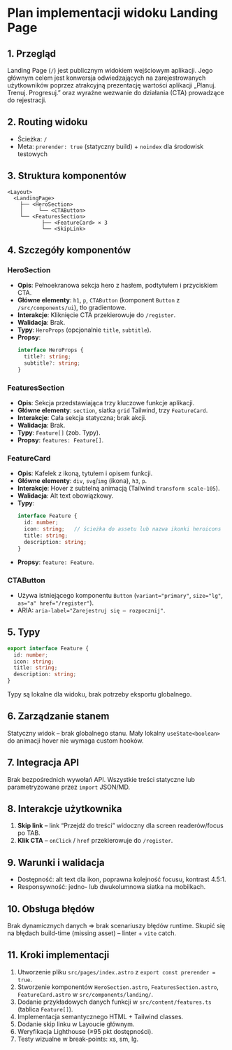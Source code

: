 # Plan implementacji widoku Landing Page

## 1. Przegląd
Landing Page (`/`) jest publicznym widokiem wejściowym aplikacji. Jego głównym celem jest konwersja odwiedzających na zarejestrowanych użytkowników poprzez atrakcyjną prezentację wartości aplikacji „Planuj. Trenuj. Progresuj.” oraz wyraźne wezwanie do działania (CTA) prowadzące do rejestracji.

## 2. Routing widoku
- Ścieżka: `/`
- Meta: `prerender: true` (statyczny build) + `noindex` dla środowisk testowych

## 3. Struktura komponentów
```
<Layout>
  <LandingPage>
    ├── <HeroSection>
    │     └── <CTAButton>
    └── <FeaturesSection>
           ├── <FeatureCard> × 3
           └── <SkipLink>
```

## 4. Szczegóły komponentów
### HeroSection
- **Opis**: Pełnoekranowa sekcja hero z hasłem, podtytułem i przyciskiem CTA.
- **Główne elementy**: `h1`, `p`, `CTAButton` (komponent `Button` z `/src/components/ui`), tło gradientowe.
- **Interakcje**: Kliknięcie CTA przekierowuje do `/register`.
- **Walidacja**: Brak.
- **Typy**: `HeroProps` (opcjonalnie `title`, `subtitle`).
- **Propsy**:
  ```typescript
  interface HeroProps {
    title?: string;
    subtitle?: string;
  }
  ```

### FeaturesSection
- **Opis**: Sekcja przedstawiająca trzy kluczowe funkcje aplikacji.
- **Główne elementy**: `section`, siatka `grid` Tailwind, trzy `FeatureCard`.
- **Interakcje**: Cała sekcja statyczna; brak akcji.
- **Walidacja**: Brak.
- **Typy**: `Feature[]` (zob. Typy).
- **Propsy**: `features: Feature[]`.

### FeatureCard
- **Opis**: Kafelek z ikoną, tytułem i opisem funkcji.
- **Główne elementy**: `div`, `svg`/`img` (ikona), `h3`, `p`.
- **Interakcje**: Hover z subtelną animacją (Tailwind `transform scale-105`).
- **Walidacja**: Alt text obowiązkowy.
- **Typy**:
  ```typescript
  interface Feature {
    id: number;
    icon: string;   // ścieżka do assetu lub nazwa ikonki heroicons
    title: string;
    description: string;
  }
  ```
- **Propsy**: `feature: Feature`.

### CTAButton
- Używa istniejącego komponentu `Button` (`variant="primary"`, `size="lg"`, `as="a" href="/register"`).
- ARIA: `aria-label="Zarejestruj się – rozpocznij"`.

## 5. Typy
```typescript
export interface Feature {
  id: number;
  icon: string;
  title: string;
  description: string;
}
```
Typy są lokalne dla widoku, brak potrzeby eksportu globalnego.

## 6. Zarządzanie stanem
Statyczny widok – brak globalnego stanu. Mały lokalny `useState<boolean>` do animacji hover nie wymaga custom hooków.

## 7. Integracja API
Brak bezpośrednich wywołań API. Wszystkie treści statyczne lub parametryzowane przez `import` JSON/MD.

## 8. Interakcje użytkownika
1. **Skip link** – link “Przejdź do treści” widoczny dla screen readerów/focus po TAB.
2. **Klik CTA** – `onClick` / `href` przekierowuje do `/register`.

## 9. Warunki i walidacja
- Dostępność: alt text dla ikon, poprawna kolejność focusu, kontrast 4.5:1.
- Responsywność: jedno- lub dwukolumnowa siatka na mobilkach.

## 10. Obsługa błędów
Brak dynamicznych danych ⇒ brak scenariuszy błędów runtime. Skupić się na błędach build-time (missing asset) – linter + `vite` catch.

## 11. Kroki implementacji
1. Utworzenie pliku `src/pages/index.astro` z `export const prerender = true`.
2. Stworzenie komponentów `HeroSection.astro`, `FeaturesSection.astro`, `FeatureCard.astro` w `src/components/landing/`.
3. Dodanie przykładowych danych funkcji w `src/content/features.ts` (tablica `Feature[]`).
4. Implementacja semantycznego HTML + Tailwind classes.
5. Dodanie skip linku w Layoucie głównym.
6. Weryfikacja Lighthouse (≥95 pkt dostępności).
7. Testy wizualne w break-points: xs, sm, lg.
